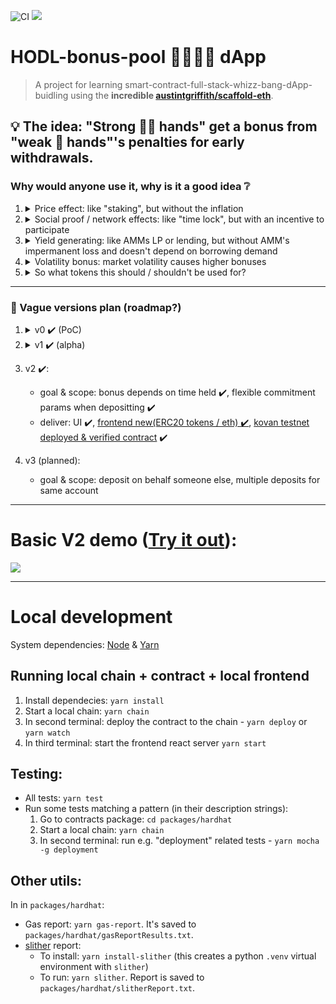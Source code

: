 ![CI](https://github.com/artdgn/hodl-bonus-pool-dapp/workflows/CI/badge.svg) 
<a href=https://hodl-pool-dapp-v2-kovan.surge.sh/><img src=https://img.shields.io/badge/V2@Kovan-Surge-blueviolet></img></a>

# HODL-bonus-pool 🧑‍🤝‍🧑🤽 dApp 
> A project for learning smart-contract-full-stack-whizz-bang-dApp-buidling using the **incredible [austintgriffith/scaffold-eth](https://github.com/austintgriffith/scaffold-eth)**.

## 💡 The idea: "Strong 💎✊ hands" get a bonus from "weak 🧁 hands"'s penalties for early withdrawals.

### Why would anyone use it, why is it a good idea ❔

1. <details><summary> Price effect: like "staking", but without the inflation </summary>

    - Raises the price by reducing amount in circulation 📥.
    - Builds trust in the asset by proving an amount commited to be held 💍.
    - Makes HODLing more attractive by providing a positive economic incentive 🤑. 

    </details>

1. <details><summary> Social proof / network effects: like "time lock", but with an incentive to participate </summary>

    - Makes HODLing provable and shareable 🐦 .
    - Increases trust in the community's / project team's long term commitment, provides a social incentive to demonstrate "skin in the game" 🙋‍♀️ .

    </details>

1. <details><summary> Yield generating: like AMMs LP or lending, but without AMM's impermanent loss and doesn't depend on borrowing demand </summary>

    - Vs. liquidity providing in AMMs: no dependence on trading volume, no exposure to additional assets, no bleeding value to arbitrageurs (~~not-so~~""impermanent"" loss) 🩸.
    - Vs. lending: earns yield on tokens that don't have a borrowing market with high interest rates 🔄 (or any borrowing market).

    </details>

1. <details><summary> Volatility bonus: market volatility causes higher bonuses </summary>

    - Asset price "moons" 🥳 - more "weak hands" will withdraw early to take profits, increasing the bonus 💸.
    - Asset price "tanks" 😢 - more "weak hands" will withdraw early to panic-sell, increasing the bonus 💸.

    </details>

1. <details><summary> So what tokens this should / shouldn't be used for? </summary>

    - ✔️ Most tokens which don't have profitable AMM / staking / lending usage.
    - ✔️✔️ Community driven tokens like meme-tokens.
    - ✔️✔️✔️ Smaller (new) project tokens instead of time-lock mechanism .
    - 👎 Stablecoins: they can be profitably and safely lended, or provided as liquidity in AMMs.
    - 👎 Tokens which have very high trading volume but don't change in price much: they can be LPed in AMMs.
    - 👎 Tokens which have profitable staking mechanisms: they can be staked for guaranteed yield.

    </details>

---

### 🧭 Vague versions plan (roadmap?)
1. <details><summary>v0 ✔️ (PoC)</summary>

    - goal: 🚀 end-to-end bare skeleton first version deployed (to testnet). 
    - scope: fixed commitment params & bonus depends on ratio of current pool, only eth
    - deliver ✔️ repo ✔️, tests + CI ✔️, basic UI ✔️, [kovan testnet deployed & verified contract](https://kovan.etherscan.io/address/0xaD00093d69829C61c952eF9A354B14D41F38BEA3#code) ✔️ and [frontend (eth) ✔️](https://hodl-pool-dapp-v0-kovan.surge.sh/)
    - stretch ✔️: erc20 support ✔️ (supporting a single token)
    </details>

1. <details><summary> v1 ✔️ (alpha) </summary>

    - goal: handle all tokens & ETH in one contract
    - scope: any ERC20 token ✔️ (even fee-on-transder tokens ✔️), handle ETH as WETH ✔️, single contract for all tokens ✔️ 
    - deliver: UI ✔️ [frontend (ERC20 tokens / eth) ✔️](https://hodl-pool-dapp-v1-kovan.surge.sh/), explanations ✔️, [kovan testnet deployed & verified contract](https://kovan.etherscan.io/address/0xf15E3349B9CB5452638130cd958E3f1be2f934Eb#code) ✔️, some feedback ✔️   
    </details>

1. v2 ✔️:
    - goal & scope: bonus depends on time held ✔️, flexible commitment params when depositting ✔️
    - deliver: UI ✔️, [frontend new(ERC20 tokens / eth) ✔️](https://hodl-pool-dapp-v2-kovan.surge.sh/), [kovan testnet deployed & verified contract](https://kovan.etherscan.io/address/0x42dF7571ae24135E892128B7C70400d8C02c757f#code) ✔️
    
1. v3 (planned):
    - goal & scope: deposit on behalf someone else, multiple deposits for same account

---

# Basic V2 demo ([Try it out](https://hodl-pool-dapp-v2-kovan.surge.sh/)):

![](https://artdgn.github.io/images/hodl-pool-v2.gif)

---

# Local development

System dependencies: [Node](https://nodejs.org/dist/latest-v12.x/) & [Yarn](https://classic.yarnpkg.com/en/docs/install/)

## Running local chain + contract + local frontend
1. Install dependecies: `yarn install`
1. Start a local chain: `yarn chain`
1. In second terminal: deploy the contract to the chain - `yarn deploy` or `yarn watch`
1. In third terminal: start the frontend react server `yarn start`

## Testing:
- All tests: `yarn test`
- Run some tests matching a pattern (in their description strings):
  1. Go to contracts package: `cd packages/hardhat`
  2. Start a local chain: `yarn chain`
  3. In second terminal: run e.g. "deployment" related tests - `yarn mocha -g deployment`

## Other utils:
In in `packages/hardhat`:
  - Gas report: `yarn gas-report`. It's saved to `packages/hardhat/gasReportResults.txt`.
  - [slither](https://github.com/crytic/slither) report:
    - To install: `yarn install-slither` (this creates a python `.venv` virtual environment with `slither`)
    - To run: `yarn slither`. Report is saved to `packages/hardhat/slitherReport.txt`.
